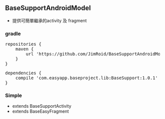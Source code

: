 ## BaseSupportAndroidModel ##

* 提供可簡單繼承的activity 及 fragment

### gradle ###
<pre>
repositories {
    maven {
        url 'https://github.com/JimRoid/BaseSupportAndroidModel/raw/master/'
    }
}
</pre>
<pre>
dependencies {
    compile 'com.easyapp.baseproject.lib:BaseSupport:1.0.1'
}
</pre>
### Simple ###
* extends BaseSupportActivity
* extends BaseEasyFragment
 

